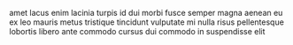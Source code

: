 amet lacus enim lacinia turpis id dui morbi fusce semper magna aenean eu ex leo
mauris metus tristique tincidunt vulputate mi nulla risus pellentesque lobortis
libero ante commodo cursus dui commodo in suspendisse elit